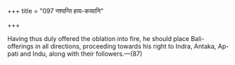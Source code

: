 +++
title = "097 नश्यन्ति हव्य-कव्यानि"

+++

Having thus duly offered the oblation into fire, he should place Bali-offerings in all directions, proceeding towards his right to Indra, Antaka, Ap-pati and Indu, along with their followers.—(87)